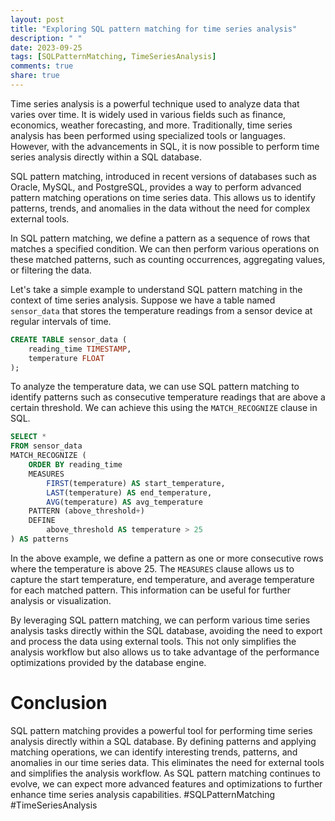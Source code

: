 ```yaml
---
layout: post
title: "Exploring SQL pattern matching for time series analysis"
description: " "
date: 2023-09-25
tags: [SQLPatternMatching, TimeSeriesAnalysis]
comments: true
share: true
---
```


Time series analysis is a powerful technique used to analyze data that varies over time. It is widely used in various fields such as finance, economics, weather forecasting, and more. Traditionally, time series analysis has been performed using specialized tools or languages. However, with the advancements in SQL, it is now possible to perform time series analysis directly within a SQL database.

SQL pattern matching, introduced in recent versions of databases such as Oracle, MySQL, and PostgreSQL, provides a way to perform advanced pattern matching operations on time series data. This allows us to identify patterns, trends, and anomalies in the data without the need for complex external tools.

In SQL pattern matching, we define a pattern as a sequence of rows that matches a specified condition. We can then perform various operations on these matched patterns, such as counting occurrences, aggregating values, or filtering the data.

Let's take a simple example to understand SQL pattern matching in the context of time series analysis. Suppose we have a table named `sensor_data` that stores the temperature readings from a sensor device at regular intervals of time.

```sql
CREATE TABLE sensor_data (
    reading_time TIMESTAMP,
    temperature FLOAT
);
```

To analyze the temperature data, we can use SQL pattern matching to identify patterns such as consecutive temperature readings that are above a certain threshold. We can achieve this using the `MATCH_RECOGNIZE` clause in SQL.

```sql
SELECT *
FROM sensor_data
MATCH_RECOGNIZE (
    ORDER BY reading_time
    MEASURES
        FIRST(temperature) AS start_temperature,
        LAST(temperature) AS end_temperature,
        AVG(temperature) AS avg_temperature
    PATTERN (above_threshold+)
    DEFINE
        above_threshold AS temperature > 25
) AS patterns
```

In the above example, we define a pattern as one or more consecutive rows where the temperature is above 25. The `MEASURES` clause allows us to capture the start temperature, end temperature, and average temperature for each matched pattern. This information can be useful for further analysis or visualization.

By leveraging SQL pattern matching, we can perform various time series analysis tasks directly within the SQL database, avoiding the need to export and process the data using external tools. This not only simplifies the analysis workflow but also allows us to take advantage of the performance optimizations provided by the database engine.

# Conclusion

SQL pattern matching provides a powerful tool for performing time series analysis directly within a SQL database. By defining patterns and applying matching operations, we can identify interesting trends, patterns, and anomalies in our time series data. This eliminates the need for external tools and simplifies the analysis workflow. As SQL pattern matching continues to evolve, we can expect more advanced features and optimizations to further enhance time series analysis capabilities. #SQLPatternMatching #TimeSeriesAnalysis